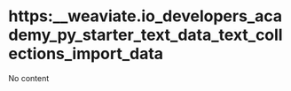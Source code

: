 # https:__weaviate.io_developers_academy_py_starter_text_data_text_collections_import_data
No content
